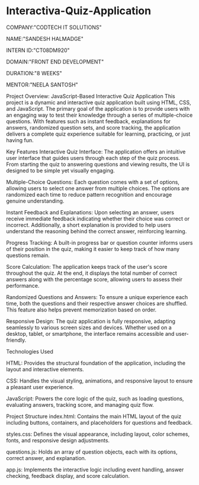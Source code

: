 # Interactiva-Quiz-Application


COMPANY:"CODTECH IT SOLUTIONS"

NAME:"SANDESH HALMADGE"

INTERN ID:"CT08DM920"

DOMAIN:"FRONT END DEVELOPMENT"

DURATION:"8 WEEKS"

MENTOR:"NEELA SANTOSH"


Project Overview: JavaScript-Based Interactive Quiz Application
This project is a dynamic and interactive quiz application built using HTML, CSS, and JavaScript. The primary goal of the application is to provide users with an engaging way to test their knowledge through a series of multiple-choice questions. With features such as instant feedback, explanations for answers, randomized question sets, and score tracking, the application delivers a complete quiz experience suitable for learning, practicing, or just having fun.

Key Features
    Interactive Quiz Interface: The application offers an intuitive user interface that guides users through each step of the quiz process. From starting the quiz to answering questions and viewing results, the UI is designed to be simple yet visually engaging.

   Multiple-Choice Questions: Each question comes with a set of options, allowing users to select one answer from multiple choices. The options are randomized each time to reduce pattern recognition and encourage genuine understanding.

   Instant Feedback and Explanations: Upon selecting an answer, users receive immediate feedback indicating whether their choice was correct or incorrect. Additionally, a short explanation is provided to help users understand the reasoning behind the correct answer, reinforcing learning.

   Progress Tracking: A built-in progress bar or question counter informs users of their position in the quiz, making it easier to keep track of how many questions remain.

   Score Calculation: The application keeps track of the user's score throughout the quiz. At the end, it displays the total number of correct answers along with the percentage score, allowing users to assess their performance.

   Randomized Questions and Answers: To ensure a unique experience each time, both the questions and their respective answer choices are shuffled. This feature also helps prevent memorization based on order.

   Responsive Design: The quiz application is fully responsive, adapting seamlessly to various screen sizes and devices. Whether used on a desktop, tablet, or smartphone, the interface remains accessible and user-friendly.

Technologies Used

   HTML: Provides the structural foundation of the application, including the layout and interactive elements.

   CSS: Handles the visual styling, animations, and responsive layout to ensure a pleasant user experience.

   JavaScript: Powers the core logic of the quiz, such as loading questions, evaluating answers, tracking score, and managing quiz flow.

Project Structure
   index.html: Contains the main HTML layout of the quiz including buttons, containers, and placeholders for questions and feedback.

   styles.css: Defines the visual appearance, including layout, color schemes, fonts, and responsive design adjustments.

   questions.js: Holds an array of question objects, each with its options, correct answer, and explanation.

   app.js: Implements the interactive logic including event handling, answer checking, feedback display, and score calculation.

 
